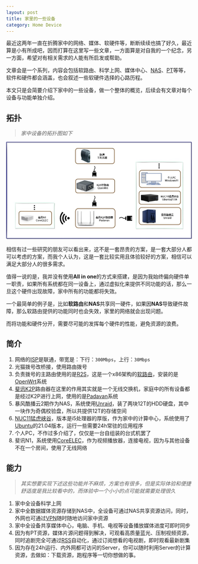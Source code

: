 ```yaml
---
layout: post
title: 家里的一些设备
category: Home Device
---
```


最近这两年一直在折腾家中的网络、媒体、软硬件等，断断续续也搞了好久，最近算是小有所成吧，因而打算在这里写一些文章，一方面算是对自我的一个纪念，另一方面，希望对有相关需求的人能有所启发或帮助。

文章会是一个系列，内容会包括软路由、科学上网、媒体中心、[NAS](https://zh.wikipedia.org/wiki/%E8%99%9B%E6%93%AC%E7%A7%81%E4%BA%BA%E7%B6%B2%E8%B7%AF)、[PT](https://zh.wikipedia.org/wiki/PT%E4%B8%8B%E8%BC%89)等等，软件和硬件都会涵盖，也会叙述一些软硬件选择的心路历程。

本文只是会简要介绍下家中的一些设备，做一个整体的概览，后续会有文章对每个设备与功能单独介绍。

## 拓扑
> *家中设备的拓扑图如下*

![拓扑](/assets/img/home-device.jpg#width-full)

相信有过一些研究的朋友可以看出来，这不是一套昂贵的方案，是一套大部分人都可以考虑的方案，而我个人认为，这是一套比较实用且体验较好的方案，相信可以满足大部分人的很多需求。

值得一说的是，我并没有使用**All in one**的方式来搭建，是因为我始终偏向硬件单一职责，如果所有系统都在同一设备上，通过虚拟化来提供不同功能的话，那么一旦这个硬件出现故障，家中所有的功能都将失效。

一个最简单的例子是，比如**软路由**和**NAS**共享同一硬件，如果因**NAS**导致硬件故障，那么软路由提供的功能同时也会失效，家里的网络就会出现问题。

而将功能和硬件分开，需要尽可能的发挥每个硬件的性能，避免资源的浪费。

## 简介
1. 网络的[ISP](https://zh.wikipedia.org/wiki/%E4%BA%92%E8%81%94%E7%BD%91%E6%9C%8D%E5%8A%A1%E4%BE%9B%E5%BA%94%E5%95%86)是联通，带宽是：下行：`300Mbps`，上行：`30Mbps`
2. 光猫拨号改桥接，使用路由拨号
3. 负责拨号的主路由使用的是[R2S](https://wiki.friendlyarm.com/wiki/index.php/NanoPi_R2S/zh)，这是一个x86架构的[软路由](https://baike.baidu.com/item/%E8%BD%AF%E8%B7%AF%E7%94%B1/4824918)，安装的是[OpenWrt](https://openwrt.org/)系统
4. [斐讯K2P](https://detail.zol.com.cn/wireless_router/index1176025.shtml)路由器在这里的作用其实就是一个无线交换机，家庭中的所有设备都是经过K2P进行上网，使用的是[Padavan](https://github.com/hanwckf/rt-n56u)系统
5. 暴风酷播云2期作为NAS，系统使用[Unraid](https://unraid.net/)，装了两块12T的HDD硬盘，其中一块作为奇偶校验盘，所以共提供12T的存储空间
6. [NUC11猛虎峡谷](https://www.intel.cn/content/www/cn/zh/products/sku/205594/intel-nuc-11-pro-kit-nuc11tnhi5/specifications.html)，版本是i5处理器的厚版，作为家中的计算中心，系统使用了[Ubuntu](https://ubuntu.com/)的21.04版本，运行一些需要24h常驻的应用程序
7. 个人PC，不作过多介绍了，仅仅是一台自组装的台式机罢了
8. 斐讯N1，系统使用[CoreELEC](https://coreelec.org/)，作为视频播放器，连接电视，因为与其他设备不在一个房间，使用了无线网络

## 能力
> *其实想要实现下述这些功能并不麻烦，方案也有很多，但是实际体验和便捷舒适度是我比较看中的，而体验中一个小小的点可能就需要处理很久*

1. 家中全设备科学上网
2. 家中全数据媒体资源存储到NAS中，全设备可通过NAS共享资源访问，同时，外网也可通过[VPN](https://zh.wikipedia.org/wiki/%E8%99%9B%E6%93%AC%E7%A7%81%E4%BA%BA%E7%B6%B2%E8%B7%AF)随时随地访问家中资源
3. 家中全设备共享媒体中心，电脑、手机、电视等设备播放媒体进度可即时同步
4. 因为有PT资源，媒体片源问题得到解决，可观看高质量蓝光、压制视频资源，同时追剧完全可通过[RSS](https://zh.wikipedia.org/zh/RSS)自动化，通过订阅想看的电视剧，即时观看最新剧集
5. 因为存在24h运行、内外网都可访问的Server，你可以随时利用Server的计算资源，去做如：下载资源，跑程序等一切你想做的事。

